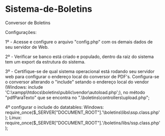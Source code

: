 # Sistema-de-Boletins
Conversor de Boletins

Configurações:

1º - Acesse e configure o arquivo "config.php" com os demais dados de seu servidor de Web.

2º - Verificar se banco está criado e populado, dentro da raiz do sistema tem um export da estrutura do sistema.

3º - Certifique-se de qual sistema operacional está rodando seu servidor web para configurar o endereço local do conversor de PDF's. 
Configura-se o conversor alterando o "include" setando o endereço local do vendor (Windows: include 'C:\xampp\htdocs\boletins\public\vendor\autoload.php';),
no método "pdfParaTexto" que se encontra no ".\boletins\controllers\upload.php";

4º configurar o include do datatables:
  Windows: require_once($_SERVER["DOCUMENT_ROOT"].'\boletins\libs\ssp.class.php');
  Linux: require_once($_SERVER["DOCUMENT_ROOT"].'/boletins/libs/ssp.class.php');
